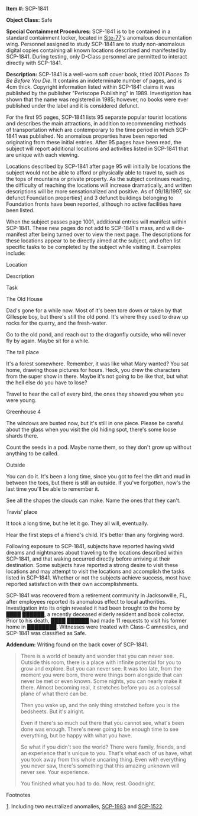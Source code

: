**Item #:** SCP-1841

**Object Class:** Safe

**Special Containment Procedures:** SCP-1841 is to be contained in a standard containment locker, located in [Site-77](/secure-facility-dossier-site-77)'s anomalous documentation wing. Personnel assigned to study SCP-1841 are to study non-anomalous digital copies containing all known locations described and manifested by SCP-1841. During testing, only D-Class personnel are permitted to interact directly with SCP-1841.

**Description:** SCP-1841 is a well-worn soft cover book, titled _1001 Places To Be Before You Die_. It contains an indeterminate number of pages, and is 4cm thick. Copyright information listed within SCP-1841 claims it was published by the publisher "Periscope Publishing" in 1989. Investigation has shown that the name was registered in 1985; however, no books were ever published under the label and it is considered defunct.

For the first 95 pages, SCP-1841 lists 95 separate popular tourist locations and describes the main attractions, in addition to recommending methods of transportation which are contemporary to the time period in which SCP-1841 was published. No anomalous properties have been reported originating from these initial entries. After 95 pages have been read, the subject will report additional locations and activities listed in SCP-1841 that are unique with each viewing.

Locations described by SCP-1841 after page 95 will initially be locations the subject would not be able to afford or physically able to travel to, such as the tops of mountains or private property. As the subject continues reading, the difficulty of reaching the locations will increase dramatically, and written descriptions will be more sensationalized and positive. As of 09/18/1997, six defunct Foundation properties[1](javascript:;) and 3 defunct buildings belonging to Foundation fronts have been reported, although no active facilities have been listed.

When the subject passes page 1001, additional entries will manifest within SCP-1841. These new pages do not add to SCP-1841's mass, and will de-manifest after being turned over to view the next page. The descriptions for these locations appear to be directly aimed at the subject, and often list specific tasks to be completed by the subject while visiting it. Examples include:

Location

Description

Task

The Old House

Dad's gone for a while now. Most of it's been tore down or taken by that Gillespie boy, but there's still the old pond. It's where they used to draw up rocks for the quarry, and the fresh-water.

Go to the old pond, and reach out to the dragonfly outside, who will never fly by again. Maybe sit for a while.

The tall place

It's a forest somewhere. Remember, it was like what Mary wanted? You sat home, drawing those pictures for hours. Heck, you drew the characters from the super show in there. Maybe it's not going to be like that, but what the hell else do you have to lose?

Travel to hear the call of every bird, the ones they showed you when you were young.

Greenhouse 4

The windows are busted now, but it's still in one piece. Please be careful about the glass when you visit the old hiding spot, there's some loose shards there.

Count the seeds in a pod. Maybe name them, so they don't grow up without anything to be called.

Outside

You can do it. It's been a long time, since you got to feel the dirt and mud in between the toes, but there is still an outside. If you've forgotten, now's the last time you'll be able to remember it.

See all the shapes the clouds can make. Name the ones that they can't.

Travis' place

It took a long time, but he let it go. They all will, eventually.

Hear the first steps of a friend's child. It's better than any forgiving word.

Following exposure to SCP-1841, subjects have reported having vivid dreams and nightmares about traveling to the locations described within SCP-1841, and that waking occurred directly before arriving at their destination. Some subjects have reported a strong desire to visit these locations and may attempt to visit the locations and accomplish the tasks listed in SCP-1841. Whether or not the subjects achieve success, most have reported satisfaction with their own accomplishments.

SCP-1841 was recovered from a retirement community in Jacksonville, FL, after employees reported its anomalous effect to local authorities. Investigation into its origin revealed it had been brought to the home by ████ ██████, a recently deceased elderly resident and book collector. Prior to his death, ████ ██████ had made 11 requests to visit his former home in ████████. Witnesses were treated with Class-C amnestics, and SCP-1841 was classified as Safe.

**Addendum:** Writing found on the back cover of SCP-1841.

> There is a world of beauty and wonder that you can never see. Outside this room, there is a place with infinite potential for you to grow and explore. But you can never see. It was too late, from the moment you were born, there were things born alongside that can never be met or even known. Some nights, you can nearly make it there. Almost becoming real, it stretches before you as a colossal plane of what there can be.
> 
> Then you wake up, and the only thing stretched before you is the bedsheets. But it's alright.
> 
> Even if there's so much out there that you cannot see, what's been done was enough. There's never going to be enough time to see everything, but be happy with what you have.
> 
> So what if you didn't see the world? There were family, friends, and an experience that's unique to you. That's what each of us have, what you took away from this whole uncaring thing. Even with everything you never saw, there's something that this amazing unknown will never see. Your experience.
> 
> You finished what you had to do. Now, rest. Goodnight.

Footnotes

[1](javascript:;). Including two neutralized anomalies, [SCP-1983](/scp-1983) and [SCP-1522](/scp-1522).